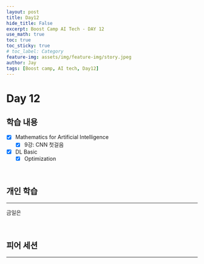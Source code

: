 ```yaml
---
layout: post
title: Day12
hide_title: False
excerpt: Boost Camp AI Tech - DAY 12
use_math: true
toc: true
toc_sticky: true
# toc_label: Category
feature-img: assets/img/feature-img/story.jpeg
author: Jay
tags: [Boost camp, AI tech, Day12]
---
```


# Day 12

## 학습 내용
  - [x] Mathematics for Artificial Intelligence
    - [x] 9강: CNN 첫걸음
  - [x] DL Basic
    - [x] Optimization

<br> 

## 개인 학습
---
금일은 
 

<br> 

## 피어 세션
---

